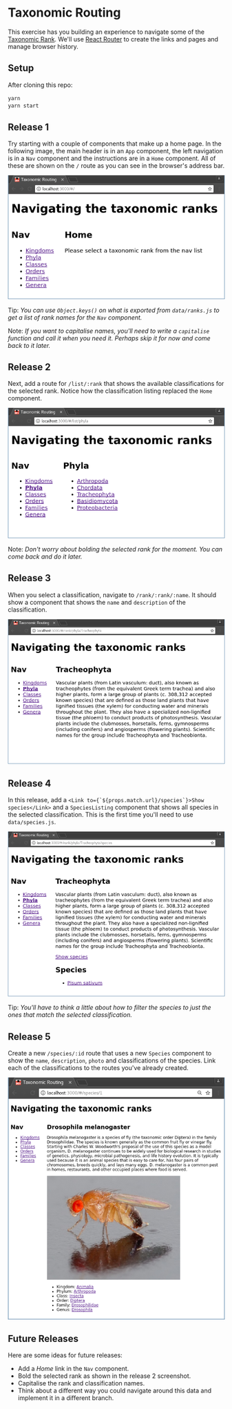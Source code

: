 # Taxonomic Routing

This exercise has you building an experience to navigate some of the [Taxonomic Rank](https://en.wikipedia.org/wiki/Taxonomic_rank). We'll use [React Router](https://github.com/ReactTraining/react-router) to create the links and pages and manage browser history.


## Setup

After cloning this repo:

```sh
yarn
yarn start
```


## Release 1

Try starting with a couple of components that make up a home page. In the following image, the main header is in an `App` component, the left navigation is in a `Nav` component and the instructions are in a `Home` component. All of these are shown on the `/` route as you can see in the browser's address bar.

![after release 1](readme-images/release-1.png)

Tip: _You can use `Object.keys()` on what is exported from `data/ranks.js` to get a list of rank names for the `Nav` component._

Note: _If you want to capitalise names, you'll need to write a `capitalise` function and call it when you need it. Perhaps skip it for now and come back to it later._


## Release 2

Next, add a route for `/list/:rank` that shows the available classifications for the selected rank. Notice how the classification listing replaced the `Home` component.

![after release 2](readme-images/release-2.png)

Note: _Don't worry about bolding the selected rank for the moment. You can come back and do it later._


## Release 3

When you select a classification, navigate to `/rank/:rank/:name`. It should show a component that shows the `name` and `description` of the classification.

![after release 3](readme-images/release-3.png)



## Release 4

In this release, add a ```<Link to={`${props.match.url}/species`}>Show species</Link>``` and a `SpeciesListing` component that shows all species in the selected classification. This is the first time you'll need to use `data/species.js`.

![after release 4](readme-images/release-4.png)

Tip: _You'll have to think a little about how to filter the species to just the ones that match the selected classification._



## Release 5

Create a new `/species/:id` route that uses a new `Species` component to show the `name`, `description`, `photo` and classifications of the species. Link each of the classifications to the routes you've already created.

![after release 5](readme-images/release-5.png)


## Future Releases

Here are some ideas for future releases:

* Add a _Home_ link in the `Nav` component.
* Bold the selected rank as shown in the release 2 screenshot.
* Capitalise the rank and classification names.
* Think about a different way you could navigate around this data and implement it in a different branch.

